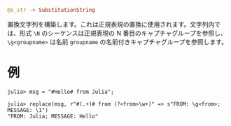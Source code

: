 ```julia
@s_str -> SubstitutionString
```

置換文字列を構築します。これは正規表現の置換に使用されます。文字列内では、形式 `\N` のシーケンスは正規表現の N 番目のキャプチャグループを参照し、`\g<groupname>` は名前 `groupname` の名前付きキャプチャグループを参照します。

# 例

```jldoctest
julia> msg = "#Hello# from Julia";

julia> replace(msg, r"#(.+)# from (?<from>\w+)" => s"FROM: \g<from>; MESSAGE: \1")
"FROM: Julia; MESSAGE: Hello"
```
